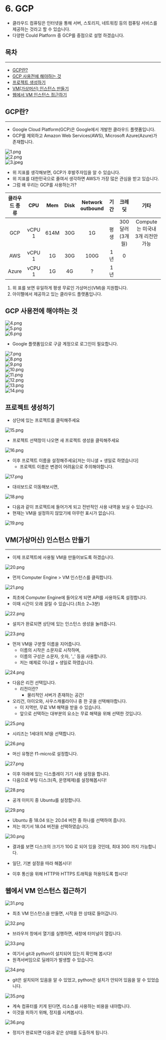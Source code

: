 # 6. GCP

- 클라우드 컴퓨팅은 인터넷을 통해 서버, 스토리지, 네트워킹 등의 컴퓨팅 서비스를 제공하는 것라고 할 수 있습니다.
- 다양한 Could Platform 중 GCP를 중점으로 설멍 하겠습니다.

## 목차

---

- [GCP란?](#gcp란)
- [GCP 사용전에 해야하는 것](#gcp-사용전에-해야하는-것)
- [프로젝트 생성하기](#프로젝트-생성하기)
- [VM(가상머신) 인스턴스 만들기](#vm가상머신-인스턴스-만들기)
- [웹에서 VM 인스턴스 접근하기](#웹에서-vm-인스턴스-접근하기)

## GCP란?

---

- Google Cloud Platform(GCP)은 Google에서 개발한 클라우드 플랫폼입니다.
- GCP를 제외하고 Amazon Web Services(AWS), Microsoft Azure(Azure)가 존재합니다.

![1.png](img/1.png)  
![2.png](img/2.png)  
![3.jpeg](img/3.jpeg)

- 위 지표를 생각해보면, GCP가 후발주자임을 알 수 있습니다.
- 위 지표를 대한민국으로 줄여서 생각하면 AWS가 가장 많은 관심을 받고 있습니다.
- 그럼 왜 우리는 GCP를 사용하는가?

| 클라우드 종류 |  CPU   | Mem  | Disk | Network outbound | 기간 |     크레딧     |               기타               |
| :-----------: | :----: | :--: | :--: | :--------------: | :--: | :------------: | :------------------------------: |
|      GCP      | vCPU 1 | 614M | 30G  |        1G        | 평생 | 300달러(3개월) | Compute는 미국내 3개 리전만 가능 |
|      AWS      | vCPU 1 |  1G  | 30G  |       100G       | 1년  |       0        |
|     Azure     | vCPU 1 |  1G  |  4G  |        ?         | 1년  |

1. 위 표를 보면 유일하게 평생 무료인 가상머신(VM)을 지원합니다.
2. 아이펠에서 제공하고 있는 클라우드 플랫폼입니다.

## GCP 사용전에 해야하는 것

![4.png](img/4.png)  
![5.png](img/5.png)  
![6.png](img/6.png)

- Google 플랫폼임으로 구글 계정으로 로그인이 필요합니다.

![7.png](img/7.png)  
![8.png](img/8.png)  
![9.png](img/9.png)  
![10.png](img/10.png)  
![11.png](img/11.png)  
![12.png](img/12.png)  
![13.png](img/13.png)  
![14.png](img/14.png)

## 프로젝트 생성하기

- 상단에 있는 프로젝트를 클릭해주세요

![15.png](img/15.png)

- 프로젝트 선택창이 나오면 새 프로젝트 생성을 클릭해주세요

![16.png](img/16.png)

- 이후 프로젝트 이름을 설정해주세요[저는 이니셜 + 생일로 하였습니다]
  - 프로젝트 이름은 변경이 어려움으로 주의해야합니다.

![17.png](img/17.png)

- 대쉬보드로 이동해보시면,

![18.png](img/18.png)

- 다음과 같이 프로젝트에 들어가게 되고 전반적인 사용 내역을 보실 수 있습니다.
- 현재는 VM을 설정하지 않았기에 아무런 표시가 없습니다.

![19.png](img/19.png)

## VM(가상머신) 인스턴스 만들기

---

- 이제 프로젝트에 사용될 VM을 만들어보도록 하겠습니다.

![20.png](img/20.png)

- 먼저 Computer Engine > VM 인스턴스를 클릭합니다.

![21.png](img/21.png)

- 최초에 Computer Engine에 들어오게 되면 API를
  사용하도록 설정합니다.
- 이때 시간이 오래 걸릴 수 있습니다.(최소 2~3분)

![22.png](img/22.png)

- 설치가 완료되면 상단에 있는 인스턴스 생성을 눌러줍니다.

![23.png](img/23.png)

- 먼저 VM을 구분할 이름을 지어줍니다.
  - 이름의 시작은 소문자로 시작하며,
  - 이름의 구성은 소문자, 숫자, '\_' 등을 사용합니다.
  - 저는 예제로 이니셜 + 생일로 하였습니다.

![24.png](img/24.png)

- 다음은 리전 선택입니다.
  - 리전이란?
    - 물리적인 서버가 존재하는 공간!
- 오리건, 아이오와, 사우스캐롤라이나 중 한 곳을 선택해야합니다.
  - 이 지역만, 무료 VM 해택을 받을 수 있습니다.
  - 앞으로 선택하는 대부분의 요소는 무료 해택을 위해 선택한 것입니다.

![25.png](img/25.png)

- 시리즈는 1세대의 N1을 선택합니다.

![26.png](img/26.png)

- 머신 유형은 f1-micro로 설정합니다.

![27.png](img/27.png)

- 이후 아래에 있는 디스플레이 기기 사용 설정을 합니다.
- 다음으로 부팅 디스크(즉, 운영체제)를 설정해봅시다!

![28.png](img/28.png)

- 공개 이미지 중 Ubuntu를 설정합니다.

![29.png](img/29.png)

- Ubuntu 중 18.04 또는 20.04 버전 중 하나를 선택하여 줍니다.
- 저는 여기서 18.04 버전을 선택하였습니다.

![30.png](img/30.png)

- 결과를 보면 디스크의 크기가 10G 로 되어 있을 것인데, 최대 30G 까지 가능합니다.
- 일단, 기본 설정을 따라 해봅시다!

- 이후 통신을 위해 HTTP와 HTTPS 트래픽을 허용하도록 합시다!

## 웹에서 VM 인스턴스 접근하기

![31.png](img/31.png)

- 최초 VM 인스턴스을 만들면, 시작을 한 상태로 들어갑니다.

![32.png](img/32.png)

- 브라우저 창에서 열기를 실행하면, 새창에 터미널이 열립니다.

![33.png](img/33.png)

- 여기서 git과 python이 설치되어 있는지 확인해 봅시다!
- 원격서버임으로 딜레이가 발생할 수 있습니다.

![34.png](img/34.png)

- git은 설치되어 있음을 알 수 있었고, python은 설치가 안되어 있음을 알 수 있었습니다.

![35.png](img/35.png)

- 계속 컴퓨터를 키게 된다면, 리소스를 사용하는 비용을 내야합니다.
- 이것을 피하기 위해, 정지를 시켜봅시다.

![36.png](img/36.png)

- 정지가 완료되면 다음과 같은 상태를 도출하게 됩니다.
